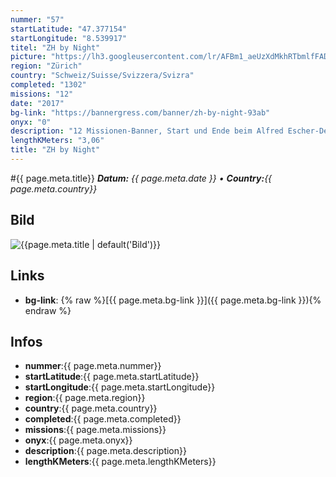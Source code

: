 ```yaml
---
nummer: "57"
startLatitude: "47.377154"
startLongitude: "8.539917"
titel: "ZH by Night"
picture: "https://lh3.googleusercontent.com/lr/AFBm1_aeUzXdMkhRTbmlfFADr9nhiLvh7mx0BV4oftWxT0L35FmrPrkQq2hmqoDR5obB-gSEorRRgAo7edy02oJ1hHb7YTeVOzOQX818Y5STU-SvA8xsUPkO8drLqBkVGOqzMjsy_CejBhdBXoJ78x9ONl2mSYfTrlIscUshTeXmdlSZ3JxX1lRxzrUwfidQzLmaU4EKd3FXqiSPT9-xwWsqMSaM5XgC3prgVKHlEn1tsdh3EWu1MYt0rHSNmoHWUFY03pj-Z_Q5vxEMLW5ilCi_27BK-V8is-zXgbW7yMP21KGgYgDhTHvfMYkkifhzBaffRcftpSdDQr25rADIsvPSg8mhbhts85g10_xdqoNJIq4Puhf8TsG_NFSCJVyRanu0nmoxF8YHJtMWeVnXbmRmcgOq_zWaCw66DRtMsWF8r018nWAJeyURI8khqr5knCti19_qDzs8lsi2ULx-ih8D18k-6lfwVdO9TLwnoD1RCx5G7_0JxCWzVcDlDZycX58wbGIsv_jiKkQb0zY6-YhXULaauGgEQNDrCcAKUi3e3TKx29jM3uyl6WzxJryU31TjSp76VWdFSkSbLCCj3-zdxhP-3xw6S7adxW6ytP-Jzcc3yHftAc9X3Amz0_NLB582o9lJymXOvb6ZWhoGMHGNydnI75Q_-GHD3c7dWhhXPtODm_B6oYHf6MtTHDqQa0UY17Kq1sHAJ6DkfFACfHvpfSnPu_tAw7PqK9_DQH5FpjYBUHfWrXHjFSrMQZF5LG097CXMDnNTjuU5mk8pVkEMrtzt3s22G7APk1eDqltJppHS2KhfManmmf20N-DQEeHJjCECSANK1OttSP03DJd7zkE_Tywkm_Cqmul3"
region: "Zürich"
country: "Schweiz/Suisse/Svizzera/Svizra"
completed: "1302"
missions: "12"
date: "2017"
bg-link: "https://bannergress.com/banner/zh-by-night-93ab"
onyx: "0"
description: "12 Missionen-Banner, Start und Ende beim Alfred Escher-Denkmal. Hack only, in Reihenfolge. Jedes Portal muss nur 1x gehackt werden, ausser das Alfred Escher-Denkmal zu Beginn/Ende."
lengthKMeters: "3,06"
title: "ZH by Night"
---
```


#{{ page.meta.title}}
_**Datum:** {{ page.meta.date }} • **Country:**{{ page.meta.country}}_

## Bild
![{{page.meta.title | default('Bild')}}]({{page.meta.picture}})

## Links
- **bg-link**: {% raw %}[{{ page.meta.bg-link }}]({{ page.meta.bg-link }}){% endraw %}

## Infos
- **nummer**:{{ page.meta.nummer}}
- **startLatitude**:{{ page.meta.startLatitude}}
- **startLongitude**:{{ page.meta.startLongitude}}
- **region**:{{ page.meta.region}}
- **country**:{{ page.meta.country}}
- **completed**:{{ page.meta.completed}}
- **missions**:{{ page.meta.missions}}
- **onyx**:{{ page.meta.onyx}}
- **description**:{{ page.meta.description}}
- **lengthKMeters**:{{ page.meta.lengthKMeters}}

